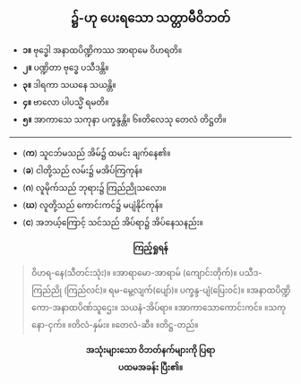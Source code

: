 ## <center>**၌-ဟု ပေးရသော သတ္တာမီဝိဘတ်**</center>

- **၁။** ဗုဒ္ဓေါ အနာထပိဏ္ဍိကဿ အာရာမေ ဝိဟရတိ။ 
- **၂။** ပဏ္ဍိတာ ဗုဒ္ဓေ ပသီဒန္တိ။ 
- **၃။** ဒါရကာ သယနေ သယန္တိ။ 
- **၄။** ဗာလော ပါပသ္မိံ ရမတိ။
- **၅။** အာကာသေ သကုနာ ပက္ခန္ဒန္တိ။ ၆။တိလေသု တေလံ တိဋ္ဌတိ။

---
- (**က**) သူငဘ်မသည် အိမ်၌ ထမင်း ချက်နေ၏။ 
- (**ခ**) ငါတို့သည် လမ်း၌ မအိပ်ကြကုန်။ 
- (**ဂ**) လူမိုက်သည် ဘုရား၌ ကြည်ညိုသလော။
- (**ဃ**) လူတို့သည် ကောင်းကင်၌ မပျံနိုင်ကုန်။ 
- (**င**) အဘယ့်ကြောင့် သင်သည် အိပ်ရာ၌ အိပ်နေသနည်း။

**<center>ကြည့်ရှုရန်</center>**
>ဝိဟရ-နေ(သီတင်းသုံး)။ ။အာရာမော-အာရာမ် (ကျောင်းတိုက်)။ ပသီဒ-ကြည်ညို (ကြည်လင်)။ ရမ-မွေ့လျက်(ပျော်)။ ပက္ခန္ဒ-ပျံ(ပြေးဝင်)။ ။အနာထပိဏ္ဍိကော-အနာထပိဏ်သူဌေး။ သယနံ-အိပ်ရာ။ ။အာကာသောကောင်းကင်။ ။သကုနော-ငှက်။ ။တိလံ-နှမ်း။ ။တေလံ-ဆီ။ ။တိဋ္ဌ-တည်။


**<center>အသုံးများသော ဝိဘတ်နက်များကို ပြရာ<br>ပထမအခန်း ပြီး၏။</center>**